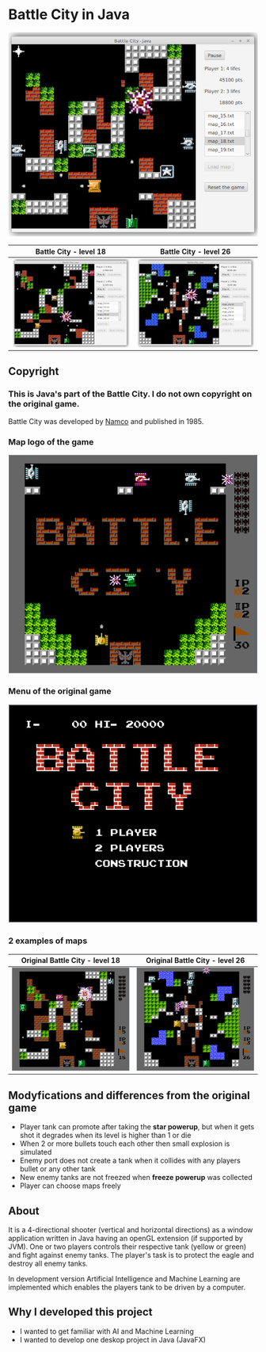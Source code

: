 # Battle City in Java

![Battle City](/images/battle_City_1.png "Battle City Java app - master branch")

Battle City - level 18  |  Battle City - level 26
:----------------------:|:----------------------:
![Battle City](/images/battle_City_3.png "Battle City Java app - dev branch")  |  ![Battle City](/images/battle_City_2.png "Battle City Java app - dev branch")

## Copyright
### This is Java's part of the Battle City. I do not own copyright on the original game.

Battle City was developed by [Namco](https://www.namcoentertainment.com/) and published in 1985.

### Map logo of the game
![Map-logo of original Battle City](/images/battle_City_logo.png "Original Battle City - map with logo by Namco")

### Menu of the original game

![Game menu of original Battle City](/images/battle_City_menu.png "Original Battle City - menu of the game")

### 2 examples of maps
Original Battle City - level 18  |  Original Battle City - level 26
:-------------------------------:|:-------------------------------:
![Map 18th of original Battle City](/images/battle_City_original_18.png "Original Battle City - level 18")  |  ![Map 26th of original Battle City](/images/battle_City_original_26.png "Original Battle City - level 26")

## Modyfications and differences from the original game
- Player tank can promote after taking the **star powerup**, but when it gets shot it degrades when its level is higher than 1 or die
- When 2 or more bullets touch each other then small explosion is simulated
- Enemy port does not create a tank when it collides with any players bullet or any other tank
- New enemy tanks are not freezed when **freeze powerup** was collected
- Player can choose maps freely

## About
It is a 4-directional shooter (vertical and horizontal directions) as a window application written in Java having an openGL extension (if supported by JVM).
One or two players controls their respective tank (yellow or green) and fight against enemy tanks.
The player's task is to protect the eagle and destroy all enemy tanks.

In development version Artificial Intelligence and Machine Learning are implemented which enables the players tank to be driven by a computer.

## Why I developed this project
- I wanted to get familiar with AI and Machine Learning
- I wanted to develop one deskop project in Java (JavaFX)

